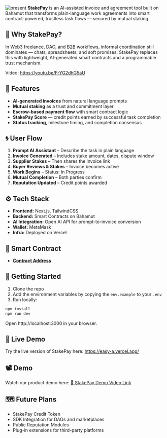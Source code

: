 ![present](https://github.com/user-attachments/assets/0a2a1614-3df6-483f-8728-fe5a2a07253f)
**StakePay** is an AI-assisted invoice and agreement tool built on Bahamut that transforms plain-language work agreements into smart contract-powered, trustless task flows — secured by mutual staking.



## 🧠 Why StakePay?

In Web3 freelance, DAO, and B2B workflows, informal coordination still dominates — chats, spreadsheets, and soft promises. StakePay replaces this with lightweight, AI-generated smart contracts and a programmable trust mechanism.

Video: https://youtu.be/FrYG2dhG5aU


## 🔧 Features

- **AI-generated invoices** from natural language prompts  
- **Mutual staking** as a trust and commitment layer  
- **Escrow-based payment flow** with smart contract logic  
- **StakePay Score** — credit points earned by successful task completion  
- **Status tracking**, milestone timing, and completion consensus



## 🌀 User Flow

1. **Prompt AI Assistant** – Describe the task in plain language  
2. **Invoice Generated** – Includes stake amount, dates, dispute window  
3. **Supplier Stakes** – Then shares the invoice link  
4. **Buyer Reviews & Stakes** – Invoice becomes active  
5. **Work Begins** – Status: In Progress  
6. **Mutual Completion** – Both parties confirm  
7. **Reputation Updated** – Credit points awarded



## ⚙️ Tech Stack

- **Frontend:** Next.js, TailwindCSS  
- **Backend:** Smart Contracts on Bahamut
- **AI Integration:** Open AI API for prompt-to-invoice conversion  
- **Wallet:** MetaMask  
- **Infra:** Deployed on Vercel

## 📑 Smart Contract

- **[Contract Address](https://horizon.ftnscan.com/address/0x3822F3A99940D9A0401c093D734a149Cf8b109a9)**


## 🧪 Getting Started

1. Clone the repo 
2. Add the environment variables by copying the ```env.example``` to your ```.env```
3. Run locally:

```bash
npm install
npm run dev
```
Open http://localhost:3000 in your browser.

## 🔗 Live Demo
Try the live version of StakePay here: https://easy-a.vercel.app/

## 📽️ Demo
Watch our product demo here: [🎥 StakePay Demo Video Link]()



## 🗺️ Future Plans
- StakePay Credit Token
- SDK Integration for DAOs and marketplaces
- Public Reputation Modules
- Plug-in extensions for third-party platforms

